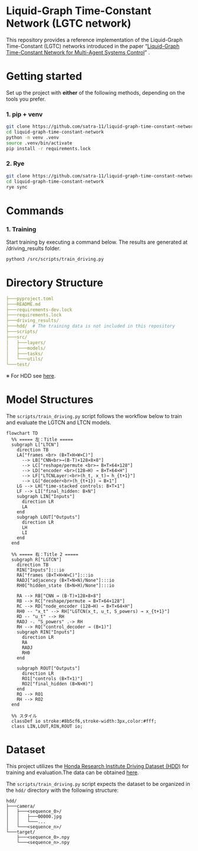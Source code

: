 # Liquid-Graph Time-Constant Network (LGTC network)
This repository provides a reference implementation of the Liquid-Graph Time-Constant (LGTC) networks introduced in the paper “[Liquid-Graph Time-Constant Network for Multi-Agent Systems Control](https://arxiv.org/pdf/2404.13982)” .

# Getting started
Set up the project with **either** of the following methods, depending on the tools you prefer.
### 1. pip + venv
```bash
git clone https://github.com/satra-11/liquid-graph-time-constant-network
cd liquid-graph-time-constant-network
python -m venv .venv
source .venv/bin/activate
pip install -r requirements.lock
```
### 2. Rye
```bash
git clone https://github.com/satra-11/liquid-graph-time-constant-network
cd liquid-graph-time-constant-network
rye sync
```
# Commands
### 1. Training
Start training by executing a command below. The results are generated at /driving_results folder.
```bash
python3 /src/scripts/train_driving.py
```

# Directory Structure
```yaml
├───pyproject.toml
├───README.md
├───requirements-dev.lock
├───requirements.lock
├───driving_results/
├───hdd/  # The training data is not included in this repository
├───scripts/
├───src/
│   ├───layers/
│   ├───models/
│   ├───tasks/
│   └───utils/
└───test/
```
※ For HDD see [here](https://github.com/satra-11/liquid-graph-time-constant-network/blob/main/README.md#dataset).
# Model Structures

The `scripts/train_driving.py` script follows the workflow below to train and evaluate the LGTCN and LTCN models.
```mermaid
flowchart TD
  %% ===== 左：Title =====
  subgraph L["LTCN"]
    direction TB
    LA["frames <br> (B×T×H×W×C)"]
      --> LB["CNN<br>→(B·T)×128×8×8"]
      --> LC["reshape/permute <br>→ B×T×64×128"]
      --> LD["encoder <br>(128→H) → B×T×64×H"]
      --> LF["LTCNLayer:<br>(h_t, x_t)→ h_{t+1}"]
      --> LG["decoder<br>(h_{t+1}) → B×1"]
    LG --> LH["time-stacked controls: B×T×1"]
    LF --> LI["final_hidden: B×N"]
    subgraph LIN["Inputs"]
      direction LR
      LA
    end
    subgraph LOUT["Outputs"]
      direction LR
      LH
      LI
    end
  end

  %% ===== 右：Title 2 =====
  subgraph R["LGTCN"]
    direction TB
    RIN["Inputs"]:::io
    RA["frames (B×T×H×W×C)"]:::io
    RADJ["adjacency (B×T×N×N)/None"]:::io
    RH0["hidden_state (B×N×H)/None"]:::io

    RA --> RB["CNN → (B·T)×128×8×8"]
    RB --> RC["reshape/permute → B×T×64×128"]
    RC --> RD["node_encoder (128→H) → B×T×64×H"]
    RH0 -- "x_t" --> RH["LGTCN(x_t, u_t, S_powers) → x_{t+1}"]
    RD -- "u_t" --> RH
    RADJ -. "S_powers" .-> RH
    RH --> RQ["control_decoder → (B×1)"]
    subgraph RIN["Inputs"]
      direction LR
      RA
      RADJ
      RH0
    end

    subgraph ROUT["Outputs"]
      direction LR
      RO1["controls (B×T×1)"]
      RO2["final_hidden (B×N×H)"]
    end
    RQ --> RO1
    RH --> RO2
  end

  %% スタイル
  classDef io stroke:#8b5cf6,stroke-width:3px,color:#fff;
  class LIN,LOUT,RIN,ROUT io;
```

# Dataset

This project utilizes the [Honda Research Institute Driving Dataset (HDD)](https://usa.honda-ri.com/datasets) for training and evaluation.The data can be obtained [here](https://usa.honda-ri.com/hdd). 

The `scripts/train_driving.py` script expects the dataset to be organized in the `hdd/` directory with the following structure:

```
hdd/
├───camera/
│   ├───<sequence_0>/
│   │   ├───00000.jpg
│   │   └───...
│   └───<sequence_n>/
└───target/
    ├───<sequence_0>.npy
    └───<sequence_n>.npy
```

